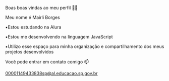 Boas boas vindas ao meu perfil 💙💙

Meu nome é Mairli Borges

▪️Estou estudando na Alura

▪️Estou me desenvolvendo na linguagem JavaScript

▪️Utilizo esse espaço para minha organização e compartilhamento dos meus projetos desenvolvidos

Você pode entrar em contato comigo 📫

00001149433838sp@al.educacao.sp.gov.br
